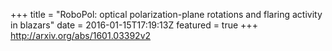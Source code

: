 +++
title = "RoboPol: optical polarization-plane rotations and flaring activity in   blazars"
date = 2016-01-15T17:19:13Z
featured = true
+++
http://arxiv.org/abs/1601.03392v2